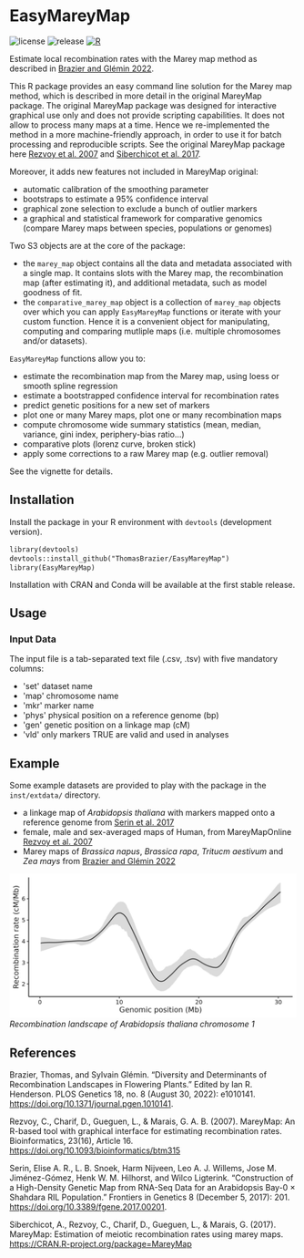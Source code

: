 # EasyMareyMap

![license](https://badgen.net/badge/license/GPL-3.0/blue)
![release](https://badgen.net/badge/release/0.2.0/blue?icon=github)
[![R](https://github.com/ThomasBrazier/EasyMareyMap/actions/workflows/r.yml/badge.svg)](https://github.com/ThomasBrazier/EasyMareyMap/actions/workflows/r.yml)


Estimate local recombination rates with the Marey map method as described in [Brazier and Glémin 2022](https://doi.org/10.1371/journal.pgen.1010141).

This R package provides an easy command line solution for the Marey map method, which is described in more detail in the original MareyMap package. The original MareyMap package was designed for interactive graphical use only and does not provide scripting capabilities. It does not allow to process many maps at a time. Hence we re-implemented the method in a more machine-friendly approach, in order to use it for batch processing and reproducible scripts. See the original MareyMap package here [Rezvoy et al. 2007](https://academic.oup.com/bioinformatics/article-lookup/doi/10.1093/bioinformatics/btm315) and [Siberchicot et al. 2017](https://CRAN.R-project.org/package=MareyMap).


Moreover, it adds new features not included in MareyMap original:
* automatic calibration of the smoothing parameter
* bootstraps to estimate a 95% confidence interval
* graphical zone selection to exclude a bunch of outlier markers
* a graphical and statistical framework for comparative genomics (compare Marey maps between species, populations or genomes)


Two S3 objects are at the core of the package:
* the `marey_map` object contains all the data and metadata associated with a single map. It contains slots with the Marey map, the recombination map (after estimating it), and additional metadata, such as model goodness of fit.
* the `comparative_marey_map` object is a collection of `marey_map` objects over which you can apply `EasyMareyMap` functions or iterate with your custom function. Hence it is a convenient object for manipulating, computing and comparing mutliple maps (i.e. multiple chromosomes and/or datasets).


`EasyMareyMap` functions allow you to:
* estimate the recombination map from the Marey map, using loess or smooth spline regression
* estimate a bootstrapped confidence interval for recombination rates
* predict genetic positions for a new set of markers
* plot one or many Marey maps, plot one or many recombination maps
* compute chromosome wide summary statistics (mean, median, variance, gini index, periphery-bias ratio...)
* comparative plots (lorenz curve, broken stick)
* apply some corrections to a raw Marey map (e.g. outlier removal)


See the vignette for details.


## Installation

Install the package in your R environment with `devtools` (development version).

```
library(devtools)
devtools::install_github("ThomasBrazier/EasyMareyMap")
library(EasyMareyMap)
```

Installation with CRAN and Conda will be available at the first stable release.


## Usage

### Input Data

The input file is a tab-separated text file (.csv, .tsv) with five mandatory columns:
* 'set' dataset name
* 'map' chromosome name
* 'mkr' marker name 
* 'phys' physical position on a reference genome (bp)
* 'gen' genetic position on a linkage map (cM)
* 'vld' only markers TRUE are valid and used in analyses



## Example

Some example datasets are provided to play with the package in the `inst/extdata/` directory.
* a linkage map of *Arabidopsis thaliana* with markers mapped onto a reference genome from [Serin et al. 2017](http://journal.frontiersin.org/article/10.3389/fgene.2017.00201/full)
* female, male and sex-averaged maps of Human, from MareyMapOnline [Rezvoy et al. 2007](https://doi.org/10.1093/bioinformatics/btm315)
* Marey maps of *Brassica napus*, *Brassica rapa*, *Tritucm aestivum* and *Zea mays* from [Brazier and Glémin 2022](https://doi.org/10.1371/journal.pgen.1010141)


![Recombination landscape of *Arabidopsis thaliana* chromosome 1](https://github.com/ThomasBrazier/EasyMareyMap/blob/main/inst/extdata/Arabidopsis_thaliana_chromosome1.jpg?raw=true)
*Recombination landscape of *Arabidopsis thaliana* chromosome 1*


## References

Brazier, Thomas, and Sylvain Glémin. “Diversity and Determinants of Recombination Landscapes in Flowering Plants.” Edited by Ian R. Henderson. PLOS Genetics 18, no. 8 (August 30, 2022): e1010141. https://doi.org/10.1371/journal.pgen.1010141.

Rezvoy, C., Charif, D., Gueguen, L., & Marais, G. A. B. (2007). MareyMap: An R-based tool with graphical interface for estimating recombination rates. Bioinformatics, 23(16), Article 16. https://doi.org/10.1093/bioinformatics/btm315

Serin, Elise A. R., L. B. Snoek, Harm Nijveen, Leo A. J. Willems, Jose M. Jiménez-Gómez, Henk W. M. Hilhorst, and Wilco Ligterink. “Construction of a High-Density Genetic Map from RNA-Seq Data for an Arabidopsis Bay-0 × Shahdara RIL Population.” Frontiers in Genetics 8 (December 5, 2017): 201. https://doi.org/10.3389/fgene.2017.00201.

Siberchicot, A., Rezvoy, C., Charif, D., Gueguen, L., & Marais, G. (2017). MareyMap: Estimation of meiotic recombination rates using marey maps. https://CRAN.R-project.org/package=MareyMap


